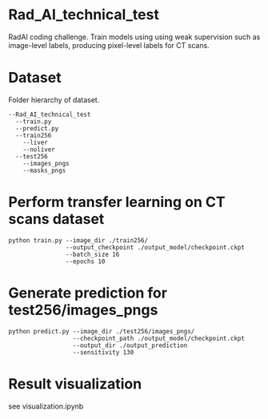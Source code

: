 # Rad_AI_technical_test
RadAI coding challenge. Train models using using weak supervision such as image-level labels, producing pixel-level labels for CT scans.

# Dataset
Folder hierarchy of dataset.
```
--Rad_AI_technical_test
  --train.py
  --predict.py
  --train256 
    --liver 
    --noliver 
  --test256 
    --images_pngs 
    --masks_pngs 
 ```
# Perform transfer learning on CT scans dataset
```
python train.py --image_dir ./train256/
                --output_checkpoint ./output_model/checkpoint.ckpt
                --batch_size 16
                --epochs 10
```

# Generate prediction for test256/images_pngs
```
python predict.py --image_dir ./test256/images_pngs/
                  --checkpoint_path ./output_model/checkpoint.ckpt
                  --output_dir ./output_prediction
                  --sensitivity 130
```

# Result visualization
see visualization.ipynb
